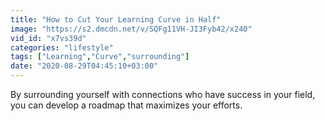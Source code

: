 ```yaml
---
title: "How to Cut Your Learning Curve in Half"
image: "https://s2.dmcdn.net/v/SQFg11VH-JI3Fyb42/x240"
vid_id: "x7vs39d"
categories: "lifestyle"
tags: ["Learning","Curve","surrounding"]
date: "2020-08-29T04:45:10+03:00"
---
```

By surrounding yourself with connections who have success in your field, you can develop a roadmap that maximizes your efforts.
